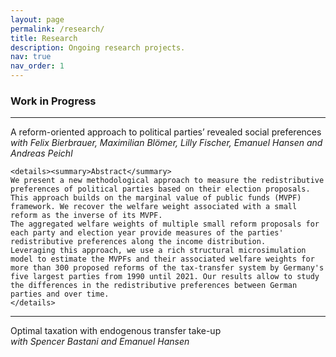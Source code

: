 ```yaml
---
layout: page
permalink: /research/
title: Research
description: Ongoing research projects.
nav: true
nav_order: 1
---
```


### Work in Progress

***************

A reform-oriented approach to political parties’ revealed social preferences  
*with Felix Bierbrauer, Maximilian Blömer, Lilly Fischer, Emanuel Hansen and Andreas Peichl*

    <details><summary>Abstract</summary>
    We present a new methodological approach to measure the redistributive preferences of political parties based on their election proposals. This approach builds on the marginal value of public funds (MVPF) framework. We recover the welfare weight associated with a small reform as the inverse of its MVPF. 
    The aggregated welfare weights of multiple small reform proposals for each party and election year provide measures of the parties' redistributive preferences along the income distribution.
    Leveraging this approach, we use a rich structural microsimulation model to estimate the MVPFs and their associated welfare weights for more than 300 proposed reforms of the tax-transfer system by Germany's five largest parties from 1990 until 2021. Our results allow to study the differences in the redistributive preferences between German parties and over time.
    </details>

****************

Optimal taxation with endogenous transfer take-up  
*with Spencer Bastani and Emanuel Hansen*